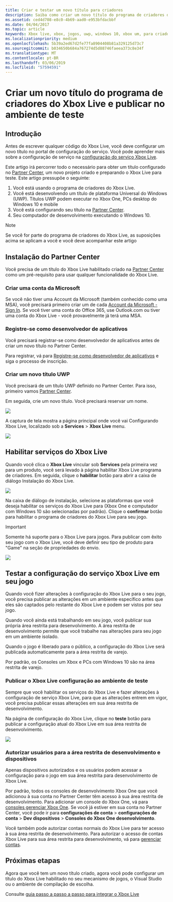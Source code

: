 ```yaml
---
title: Criar e testar um novo título para criadores
description: Saiba como criar um novo título do programa de criadores do Xbox Live e publicar no ambiente de teste.
ms.assetid: ced4d708-e8c0-4b69-aad0-e953bfdacbbf
ms.date: 04/04/2017
ms.topic: article
keywords: Xbox live, xbox, jogos, uwp, windows 10, xbox um, para criadores e teste
ms.localizationpriority: medium
ms.openlocfilehash: 5b39a2ed67d2fe77fa8904408b81a329125d73c7
ms.sourcegitcommit: b034650b684a767274d5d88746faeea373c8e34f
ms.translationtype: MT
ms.contentlocale: pt-BR
ms.lasthandoff: 03/06/2019
ms.locfileid: "57594591"
---
```

# <a name="create-a-new-xbox-live-creators-program-title-and-publish-to-the-test-environment"></a>Criar um novo título do programa de criadores do Xbox Live e publicar no ambiente de teste

## <a name="introduction"></a>Introdução

Antes de escrever qualquer código do Xbox Live, você deve configurar um novo título no portal de configuração do serviço.  Você pode aprender mais sobre a configuração de serviço na [configuração do serviço Xbox Live](../xbox-live-service-configuration.md).

Este artigo irá percorrer todo o necessário para obter um título configurado no [Partner Center](https://partner.microsoft.com/dashboard), um novo projeto criado e preparando o Xbox Live para teste. Este artigo pressupõe o seguinte:

1. Você está usando o programa de criadores do Xbox Live.
2. Você está desenvolvendo um título de plataforma Universal do Windows (UWP).  Títulos UWP podem executar no Xbox One, PCs desktop do Windows 10 e mobile
3. Você está configurando seu título na [Partner Center](https://partner.microsoft.com/dashboard).
4. Seu computador de desenvolvimento executando o Windows 10.

> [!NOTE]
> Se você for parte do programa de criadores do Xbox Live, as suposições acima se aplicam a você e você deve acompanhar este artigo

## <a name="partner-center-setup"></a>Instalação do Partner Center

Você precisa de um título do Xbox Live habilitado criado na [Partner Center](https://partner.microsoft.com/dashboard) como um pré-requisito para usar qualquer funcionalidade do Xbox Live.

### <a name="create-a-microsoft-account"></a>Criar uma conta da Microsoft
Se você não tiver uma Account da Microsoft (também conhecido como uma MSA), você precisará primeiro criar um de cada [Account da Microsoft - Sign In](https://go.microsoft.com/fwlink/p/?LinkID=254486). Se você tiver uma conta do Office 365, use Outlook.com ou tiver uma conta do Xbox Live - você provavelmente já terá uma MSA.

### <a name="register-as-an-app-developer"></a>Registre-se como desenvolvedor de aplicativos
Você precisará registrar-se como desenvolvedor de aplicativos antes de criar um novo título no Partner Center.

Para registrar, vá para [Registre-se como desenvolvedor de aplicativos](https://developer.microsoft.com/store/register) e siga o processo de inscrição.

### <a name="create-a-new-uwp-title"></a>Criar um novo título UWP
Você precisará de um título UWP definido no Partner Center. Para isso, primeiro vamos [Partner Center](https://partner.microsoft.com/dashboard).

Em seguida, crie um novo título. Você precisará reservar um nome.

![](../images/getting_started/first_xbltitle_newapp.png)

A captura de tela mostra a página principal onde você vai Configurando Xbox Live, localizado sob a **Services** > **Xbox Live** menu.

![](../images/creators_udc/creators_udc_xboxlive_page.png)

## <a name="enable-xbox-live-services"></a>Habilitar serviços do Xbox Live
Quando você clica o **Xbox Live** vincular sob **Services** pela primeira vez para um produto, você será levado à página habilitar Xbox Live programa de criadores.  Em seguida, clique o **habilitar** botão para abrir a caixa de diálogo Instalação do Xbox Live.

![](../images/creators_udc/creators_udc_xboxlive_enable.png)

Na caixa de diálogo de instalação, selecione as plataformas que você deseja habilitar os serviços do Xbox Live para (Xbox One e computador com Windows 10 são selecionadas por padrão).  Clique o **confirmar** botão para habilitar o programa de criadores do Xbox Live para seu jogo.

> [!IMPORTANT]
> Somente há suporte para o Xbox Live para jogos. Para publicar com êxito seu jogo com o Xbox Live, você deve definir seu tipo de produto para "Game" na seção de propriedades do envio.

![](../images/creators_udc/creators_udc_xboxlive_enable_dialog.png)

## <a name="test-xbox-live-service-configuration-in-your-game"></a>Testar a configuração do serviço Xbox Live em seu jogo
Quando você fizer alterações à configuração do Xbox Live para o seu jogo, você precisa publicar as alterações em um ambiente específico antes que eles são captados pelo restante do Xbox Live e podem ser vistos por seu jogo.

Quando você ainda está trabalhando em seu jogo, você publicar sua própria área restrita para desenvolvimento.  A área restrita de desenvolvimento permite que você trabalhe nas alterações para seu jogo em um ambiente isolado.

Quando o jogo é liberado para o público, a configuração do Xbox Live será publicada automaticamente para a área restrita de varejo.

Por padrão, os Consoles um Xbox e PCs com Windows 10 são na área restrita de varejo.

### <a name="publish-xbox-live-configuration-to-the-test-environment"></a>Publicar o Xbox Live configuração ao ambiente de teste

Sempre que você habilitar os serviços do Xbox Live e fazer alterações à configuração de serviço Xbox Live, para que as alterações entrem em vigor, você precisa publicar essas alterações em sua área restrita de desenvolvimento.

Na página de configuração do Xbox Live, clique no **teste** botão para publicar a configuração atual do Xbox Live em sua área restrita de desenvolvimento.

![](../images/creators_udc/creators_udc_xboxlive_config_test.png)

### <a name="authorize-devices-and-users-for-the-development-sandbox"></a>Autorizar usuários para a área restrita de desenvolvimento e dispositivos

Apenas dispositivos autorizados e os usuários podem acessar a configuração para o jogo em sua área restrita para desenvolvimento de Xbox Live.

Por padrão, todos os consoles de desenvolvimento Xbox One que você adicionou à sua conta no Partner Center têm acesso à sua área restrita de desenvolvimento.  Para adicionar um console do Xbox One, vá para [consoles gerenciar Xbox One](https://partner.microsoft.com/xboxconfig/devices). Se você já estiver em sua conta no Partner Center, você pode ir para **configurações de conta** > **configurações de conta** > **Dev dispositivos**  >  **Consoles do Xbox One desenvolvimento**.

Você também pode autorizar contas normais do Xbox Live para ter acesso à sua área restrita de desenvolvimento.  Para autorizar o acesso de contas Xbox Live para sua área restrita para desenvolvimento, vá para [gerenciar contas](https://developer.microsoft.com/xboxtestaccounts/configurecreators).

## <a name="next-steps"></a>Próximas etapas
Agora que você tem um novo título criado, agora você pode configurar um título do Xbox Live habilitado no seu mecanismo de jogos, o Visual Studio ou o ambiente de compilação de escolha.

Consulte [guia passo a passo a passo para integrar o Xbox Live](creators-step-by-step-guide.md)
